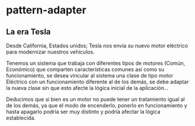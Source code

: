 # pattern-adapter

## La era Tesla

Desde California, Estados unidos; Tesla nos envía su nuevo motor eléctrico para modernizar nuestros vehículos.

Tenemos un sistema que trabaja con diferentes tipos de motores (Común, Económico) que comparten características comunes así como su funcionamiento, se desea vincular al sistema una clase de tipo motor Eléctrico con un funcionamiento diferente al de los demás, se debe adaptar la nueva clase sin que esto afecte la lógica inicial de la aplicación...

Deducimos que si bien es un motor no puede tener un tratamiento igual al de los demás, ya que el modo de encenderlo, ponerlo en funcionamiento y hasta apagarlo podría ser muy distinto y podría afectar la lógica establecida.
